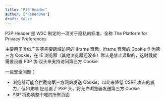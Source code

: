 ```yaml
---
title: "P3P Header"
author: ["4shen0ne"]
draft: false
---
```


P3P Header 是 W3C 制定的一项关于隐私的标准，全称 The Platform for Privacy
Preferences

主要用于类似广告等需要跨域访问的 iframe 页面。iframe 页面的 Cookie 作为第三方
Cookie，在 IE 浏览器（其他浏览器还没查）默认是禁止读取的，这时候就需要设置 P3P 协
议头来支持访问第三方 Cookie

一些安全问题：

-   浏览器可能会拦截向第三方网站发送 Cookie，以此来降低 CSRF 攻击的威力，但如果响
    应设置了 P3P 头，将允许浏览器发送第三方 Cookie
-   P3P 将影响整个域的所有页面
